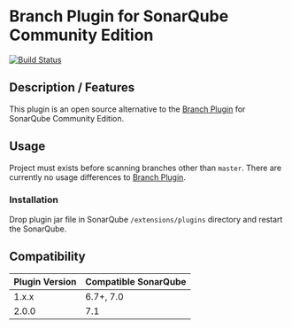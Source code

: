 # Branch Plugin for SonarQube Community Edition
[![Build Status](https://travis-ci.org/markiewb/sonar-branch-community.svg?branch=master)](https://travis-ci.org/markiewb/sonar-branch-community)

## Description / Features

This plugin is an open source alternative to the [Branch Plugin](https://docs.sonarqube.org/display/PLUG/Branch+Plugin) for SonarQube Community Edition.

## Usage

Project must exists before scanning branches other than `master`.
There are currently no usage differences to [Branch Plugin](https://docs.sonarqube.org/display/PLUG/Branch+Plugin).

### Installation
Drop plugin jar file in SonarQube `/extensions/plugins` directory and restart the SonarQube.

## Compatibility 

| Plugin Version | Compatible SonarQube |
| -------------  | -------------------- |
| 1.x.x          | 6.7+, 7.0            |
| 2.0.0          | 7.1                  |
